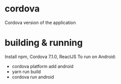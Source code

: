 # cordova
Cordova version of the application

# building & running
Install npm, Cordova 7.1.0, ReactJS
To run on Android:
- cordova platform add android
- yarn run build
- cordova run android